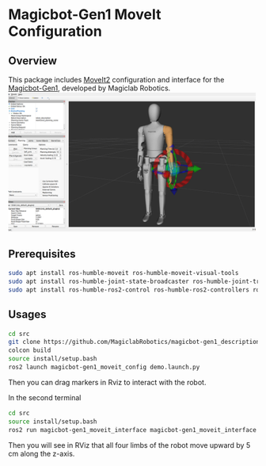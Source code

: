 # Magicbot-Gen1 MoveIt Configuration

## Overview
This package includes [MoveIt2](https://moveit.picknik.ai/humble/) configuration and interface for the [Magicbot-Gen1](https://www.magiclab.top/human), developed by Magiclab Robotics.
<img src="doc/moveit.png" width="500"/>

## Prerequisites
```bash
sudo apt install ros-humble-moveit ros-humble-moveit-visual-tools
sudo apt install ros-humble-joint-state-broadcaster ros-humble-joint-trajectory-controller
sudo apt install ros-humble-ros2-control ros-humble-ros2-controllers ros-humble-controller-manager
```

## Usages
```bash
cd src
git clone https://github.com/MagiclabRobotics/magicbot-gen1_description.git
colcon build
source install/setup.bash
ros2 launch magicbot-gen1_moveit_config demo.launch.py
```
Then you can drag markers in Rviz to interact with the robot.

In the second terminal
```bash
cd src
source install/setup.bash
ros2 run magicbot-gen1_moveit_interface magicbot-gen1_moveit_interface
```
Then you will see in RViz that all four limbs of the robot move upward by 5 cm along the z-axis.